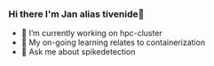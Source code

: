 ### Hi there I'm Jan alias tivenide👋
- 🔭 I’m currently working on hpc-cluster
- 🌱 My on-going learning relates to containerization
- 💬 Ask me about spikedetection

<!--
**tivenide/tivenide** is a ✨ _special_ ✨ repository because its `README.md` (this file) appears on your GitHub profile.

Here are some ideas to get you started:

- 🔭 I’m currently working on ...
- 🌱 I’m currently learning ...
- 👯 I’m looking to collaborate on ...
- 🤔 I’m looking for help with ...
- 💬 Ask me about ...
- 📫 How to reach me: ...
- 😄 Pronouns: ...
- ⚡ Fun fact: ...
-->

